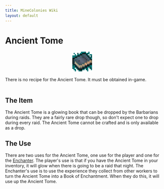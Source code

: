 ```yaml
---
title: MineColonies Wiki
layout: default
---
```

# Ancient Tome 

<div class="infobox box text-center">
    <p style="text-align:center;"><img src="../../assets/images/icons/minecolonies/ancienttome.png" alt="Ancient Tome"></p>
    There is no recipe for the Ancient Tome. It must be obtained in-game.
</div>
<br>

## The Item

The Ancient Tome is a glowing book that can be dropped by the Barbarians during raids. They are a fairly rare drop though, so don't expect one to drop during every raid. The Ancient Tome cannot be crafted and is only available as a drop. 
<br>

## The Use

There are two uses for the Ancient Tome, one use for the player and one for the [Enchanter](../../source/workers/enchanter). The player's use is that if you have the Ancient Tome in your inventory, it will glow when there is going to be a raid that night. The Enchanter's use is to use the experience they collect from other workers to turn the Ancient Tome into a Book of Enchantment. When they do this, it will use up the Ancient Tome.
